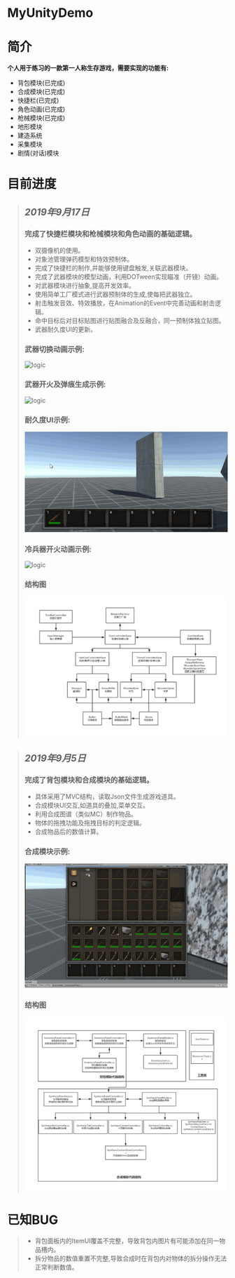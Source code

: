 # MyUnityDemo
# **简介**
**个人用于练习的一款第一人称生存游戏，需要实现的功能有:**  
+ 背包模块(已完成)
+ 合成模块(已完成)
+ 快捷栏(已完成)
+ 角色动画(已完成)
+ 枪械模块(已完成)
+ 地形模块
+ 建造系统
+ 采集模块
+ 剧情(对话)模块
# **目前进度**
>## ***2019年9月17日***   
>### 完成了**快捷栏模块**和**枪械模块**和**角色动画**的基础逻辑。
>+ 双摄像机的使用。 
>+ 对象池管理弹药模型和特效预制体。
>+ 完成了快捷栏的制作,并能够使用键盘触发,关联武器模块。
>+ 完成了武器模块的模型动画，利用DOTween实现瞄准（开镜）动画。
>+ 对武器模块进行抽象,提高开发效率。
>+ 使用简单工厂模式进行武器预制体的生成,使每把武器独立。
>+ 射击触发音效、特效播放，在Animation的Event中完善动画和射击逻辑。
>+ 命中目标后对目标贴图进行贴图融合及反融合，同一预制体独立贴图。
>+ 武器耐久度UI的更新。
>### 武器切换动画示例:
>![logic](https://github.com/HmzMoonZy/UnityDemo/blob/master/document/%E6%AD%A6%E5%99%A8%E5%88%87%E6%8D%A2Demo.gif?raw=true)
>### 武器开火及弹痕生成示例:
>![logic](https://github.com/HmzMoonZy/UnityDemo/blob/master/document/%E6%9E%AA%E6%A2%B0%E5%BC%80%E7%81%AB%E5%BC%B9%E7%97%95Demo.gif?raw=true)
>### 耐久度UI示例:
>![logic](https://github.com/HmzMoonZy/UnityDemo/blob/master/document/%E8%80%90%E4%B9%85%E5%BA%A6%E6%9D%A1%E9%80%BB%E8%BE%91Demo.gif?raw=true)
>### 冷兵器开火动画示例:
>![logic](https://github.com/HmzMoonZy/UnityDemo/blob/master/document/%E5%86%B7%E5%85%B5%E5%99%A8%E5%BC%80%E7%81%AB%E5%8A%A8%E7%94%BBDemo.gif?raw=true)
>### 结构图
>![logic](https://github.com/HmzMoonZy/UnityDemo/blob/master/document/%E5%B7%A5%E5%85%B7%E6%A0%8F%E5%8F%8A%E6%9E%AA%E6%A2%B0%E6%A8%A1%E5%9D%97%E9%80%BB%E8%BE%91%E5%9B%BE.png?raw=true)
    


>## ***2019年9月5日***   
>### 完成了**背包模块**和**合成模块**的基础逻辑。  
>+ 具体采用了MVC结构，读取Json文件生成游戏道具。
>+ 合成模块UI交互,如道具的叠加,菜单交互。
>+ 利用合成图谱（类似MC）制作物品。
>+ 物体的拖拽功能及拖拽目标的判定逻辑。
>+ 合成物品后的数值计算。
>### 合成模块示例:
>![logic](https://github.com/HmzMoonZy/UnityDemo/blob/master/document/%E5%90%88%E6%88%90%E6%A8%A1%E5%9D%97Demo.gif?raw=true)
>### 结构图
>![logic](https://github.com/HmzMoonZy/UnityDemo/blob/master/document/%E8%83%8C%E5%8C%85%E9%9D%A2%E6%9D%BF%E5%90%88%E6%88%90%E9%9D%A2%E6%9D%BF%E9%80%BB%E8%BE%91%E5%9B%BE.png?raw=true)
 # **已知BUG**
>+ 背包面板内的ItemUI覆盖不完整，导致背包内图片有可能添加在同一物品槽内。
>+ 拆分物品的数值重置不完整,导致合成时在背包内对物体的拆分操作无法正常判断数值。